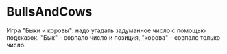 # BullsAndCows
Игра "Быки и коровы": надо угадать задуманное число с помощью подсказок. "Бык" - совпало число и позиция, "корова" - совпало только число.
